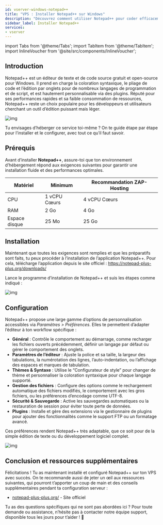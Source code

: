 ```yaml
---
id: vserver-windows-notepad++
title: "VPS : Installer Notepad++ sur Windows"
description: "Découvrez comment utiliser Notepad++ pour coder efficacement avec des fonctionnalités personnalisables et des performances rapides → En savoir plus maintenant"
sidebar_label: Installer Notepad++
services:
- vserver
---
```


import Tabs from '@theme/Tabs';
import TabItem from '@theme/TabItem';
import InlineVoucher from '@site/src/components/InlineVoucher';

## Introduction

Notepad++ est un éditeur de texte et de code source gratuit et open-source pour Windows. Il prend en charge la coloration syntaxique, le pliage de code et l’édition par onglets pour de nombreux langages de programmation et de script, et est hautement personnalisable via des plugins. Réputé pour ses performances rapides et sa faible consommation de ressources, Notepad++ reste un choix populaire pour les développeurs et utilisateurs cherchant un outil d’édition puissant mais léger.

![img](https://screensaver01.zap-hosting.com/index.php/s/jMMDejqDfWDCfrr/preview)

Tu envisages d’héberger ce service toi-même ? On te guide étape par étape pour l’installer et le configurer, avec tout ce qu’il faut savoir.

<InlineVoucher />

## Prérequis

Avant d’installer **Notepad++**, assure-toi que ton environnement d’hébergement répond aux exigences suivantes pour garantir une installation fluide et des performances optimales.

| Matériel | Minimum | Recommandation ZAP-Hosting |
| ---------- | ------------ | -------------------------- |
| CPU | 1 vCPU Cœurs | 4 vCPU Cœurs |
| RAM | 2 Go | 4 Go |
| Espace disque | 25 Mo | 25 Go |

## Installation

Maintenant que toutes les exigences sont remplies et que les préparatifs sont faits, tu peux procéder à l’installation de l’application Notepad++. Pour cela, télécharge l’application depuis le site officiel : https://notepad-plus-plus.org/downloads/

Lance le programme d’installation de Notepad++ et suis les étapes comme indiqué :

![img](https://screensaver01.zap-hosting.com/index.php/s/5ksLwSePniTPZFQ/preview)

## Configuration

Notepad++ propose une large gamme d’options de personnalisation accessibles via *Paramètres > Préférences*. Elles te permettent d’adapter l’éditeur à ton workflow spécifique :

- **Général** : Contrôle le comportement au démarrage, comme recharger les fichiers ouverts précédemment, définir un langage par défaut ou gérer le comportement des onglets.  
- **Paramètres de l’éditeur** : Ajuste la police et sa taille, la largeur des tabulations, la numérotation des lignes, l’auto-indentation, ou l’affichage des espaces et marques de tabulation.  
- **Thèmes & Syntaxe** : Utilise le “Configurateur de style” pour changer de thème et personnaliser la coloration syntaxique pour chaque langage supporté.  
- **Gestion des fichiers** : Configure des options comme le rechargement automatique des fichiers modifiés, le comportement avec les gros fichiers, ou les préférences d’encodage comme UTF-8.  
- **Sécurité & Sauvegarde** : Active les sauvegardes automatiques ou la restauration de session pour éviter toute perte de données.  
- **Plugins** : Installe et gère des extensions via le gestionnaire de plugins pour ajouter des fonctionnalités comme le support FTP ou un formatage avancé.  

Ces préférences rendent Notepad++ très adaptable, que ce soit pour de la simple édition de texte ou du développement logiciel complet.

![img](https://screensaver01.zap-hosting.com/index.php/s/X8og5qnFkBTRcmA/preview)

## Conclusion et ressources supplémentaires

Félicitations ! Tu as maintenant installé et configuré Notepad++ sur ton VPS avec succès. On te recommande aussi de jeter un œil aux ressources suivantes, qui pourront t’apporter un coup de main et des conseils supplémentaires pendant ta configuration serveur :

- [notepad-plus-plus.org/](https://notepad-plus-plus.org/) - Site officiel

Tu as des questions spécifiques qui ne sont pas abordées ici ? Pour toute demande ou assistance, n’hésite pas à contacter notre équipe support, disponible tous les jours pour t’aider ! 🙂

<InlineVoucher />